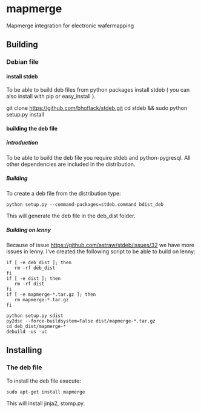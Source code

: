 # mapmerge #

Mapmerge integration for electronic wafermapping
## Building ##
### Debian file ###
#### install stdeb ####
To be able to build deb files from python packages install stdeb ( you can also install with pip or easy_install ).

  git clone https://github.com/bhoflack/stdeb.git
  cd stdeb && sudo python setup.py install

#### building the deb file ####
##### introduction #####
To be able to build the deb file you require stdeb and python-pygresql.  All other dependencies are included in the distribution.

##### Building #####
To create a deb file from the distribution type:

    python setup.py --command-packages=stdeb.command bdist_deb

This will generate the deb file in the deb_dist folder.

##### Building on lenny #####
Because of issue https://github.com/astraw/stdeb/issues/32 we have more issues in lenny.
I've created the following script to be able to build on lenny:

    if [ -e deb_dist ]; then
       rm -rf deb_dist
    fi
    if [ -e dist ]; then
       rm -rf dist
    fi
    if [ -e mapmerge-*.tar.gz ]; then
       rm mapmerge-*.tar.gz
    fi

    python setup.py sdist
    py2dsc --force-buildsystem=False dist/mapmerge-*.tar.gz
    cd deb_dist/mapmerge-*
    debuild -us -uc

## Installing
### The deb file
To install the deb file execute:

    sudo apt-get install mapmerge

This will install jinja2, stomp.py.
